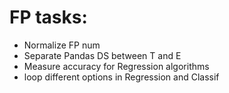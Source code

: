 # FP tasks: 

* Normalize FP num 
* Separate Pandas DS between T and E 
* Measure accuracy for Regression algorithms 
* loop different options in Regression and Classif 
